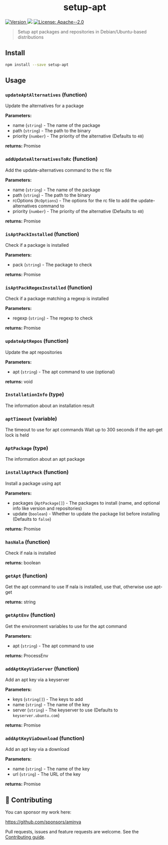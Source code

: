 <h1 align="center">setup-apt</h1>
<p>
  <a href="https://www.npmjs.com/package/setup-apt" target="_blank">
    <img alt="Version" src="https://img.shields.io/npm/v/setup-apt.svg">
  </a>
  <img src="https://img.shields.io/badge/node-%3E%3D12-blue.svg" />
  <a href="#" target="_blank">
    <img alt="License: Apache--2.0" src="https://img.shields.io/badge/License-Apache--2.0-yellow.svg" />
  </a>
</p>

> Setup apt packages and repositories in Debian/Ubuntu-based distributions

## Install

```sh
npm install --save setup-apt
```

## Usage

<!-- INSERT GENERATED DOCS START -->

### `updateAptAlternatives` (function)

Update the alternatives for a package

**Parameters:**

- name (`string`) - The name of the package
- path (`string`) - The path to the binary
- priority (`number`) - The priority of the alternative (Defaults to `40`)

**returns:** Promise<void>

### `addUpdateAlternativesToRc` (function)

Add the update-alternatives command to the rc file

**Parameters:**

- name (`string`) - The name of the package
- path (`string`) - The path to the binary
- rcOptions (`RcOptions`) - The options for the rc file to add the update-alternatives command to
- priority (`number`) - The priority of the alternative (Defaults to `40`)

**returns:** Promise<void>

### `isAptPackInstalled` (function)

Check if a package is installed

**Parameters:**

- pack (`string`) - The package to check

**returns:** Promise<boolean>

### `isAptPackRegexInstalled` (function)

Check if a package matching a regexp is installed

**Parameters:**

- regexp (`string`) - The regexp to check

**returns:** Promise<boolean>

### `updateAptRepos` (function)

Update the apt repositories

**Parameters:**

- apt (`string`) - The apt command to use (optional)

**returns:** void

### `InstallationInfo` (type)

The information about an installation result

### `aptTimeout` (variable)

The timeout to use for apt commands
Wait up to 300 seconds if the apt-get lock is held

### `AptPackage` (type)

The information about an apt package

### `installAptPack` (function)

Install a package using apt

**Parameters:**

- packages (`AptPackage[]`) - The packages to install (name, and optional info like version and repositories)
- update (`boolean`) - Whether to update the package list before installing (Defaults to `false`)

**returns:** Promise<InstallationInfo>

### `hasNala` (function)

Check if nala is installed

**returns:** boolean

### `getApt` (function)

Get the apt command to use
If nala is installed, use that, otherwise use apt-get

**returns:** string

### `getAptEnv` (function)

Get the environment variables to use for the apt command

**Parameters:**

- apt (`string`) - The apt command to use

**returns:** ProcessEnv

### `addAptKeyViaServer` (function)

Add an apt key via a keyserver

**Parameters:**

- keys (`string[]`) - The keys to add
- name (`string`) - The name of the key
- server (`string`) - The keyserver to use (Defaults to `keyserver.ubuntu.com`)

**returns:** Promise<string>

### `addAptKeyViaDownload` (function)

Add an apt key via a download

**Parameters:**

- name (`string`) - The name of the key
- url (`string`) - The URL of the key

**returns:** Promise<string>

<!-- INSERT GENERATED DOCS END -->

## 🤝 Contributing

You can sponsor my work here:

https://github.com/sponsors/aminya

Pull requests, issues and feature requests are welcome.
See the [Contributing guide](https://github.com/aminya/setup-cpp/blob/master/CONTRIBUTING.md).
